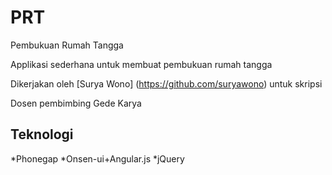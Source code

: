 # PRT
Pembukuan Rumah Tangga

Applikasi sederhana untuk membuat pembukuan rumah tangga

Dikerjakan oleh [Surya Wono] (https://github.com/suryawono) untuk skripsi

Dosen pembimbing
Gede Karya

Teknologi
----
*Phonegap
*Onsen-ui+Angular.js
*jQuery
